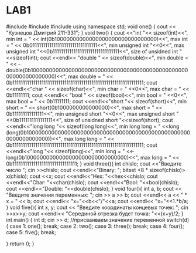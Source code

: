 # LAB1
#include <iostream>
#include <string>
#include <bitset>
using namespace std;
void one()
{
cout << "Кузнецов Дмитрий 211-331";
}
void two()
{
cout <<"int "<< sizeof(int)<<", min int = " << int(0b10000000000000000000000000000000)<<", max int = " << 0b01111111111111111111111111111111<<", min unsigned int "<<0<<", max unsigned int "<<0b11111111111111111111111111111111<<", size of unsidned int "<<sizeof(int);
cout <<endl<< "double " << sizeof(double)<<", min double = " << -double(0b1000000000000000000000000000000000000000000000000000000000000000)<<", max double = " << 0b111111111111111111111111111111111111111111111111111111111111111;
cout <<endl<<"char " << sizeof(char)<<", min char = " <<0<<", max char = " << 0b11111111;
cout <<endl<< "bool " << sizeof(bool)<<", min bool = " <<0<<", max bool = " << 0b11111111;
cout <<endl<<"short "<< sizeof(short)<<", min short = " << short(0b1000000000000000)<<", max short = " << 0b111111111111111<<", min unsigned short "<<0<<", max unsigned short "<<0b1111111111111111<<", size of unsidned short "<<sizeof(short);
cout <<endl<<"long long "<< sizeof(long long)<<", min long long = " <<long (long(0b1000000000000000000000000000000000000000000000000000000000000000))<<", max long long = " << 0b111111111111111111111111111111111111111111111111111111111111111;
cout <<endl<<"long "<< sizeof(long)<<", min long = " <<-long(0b10000000000000000000000000000000)<<", max long = " << 0b1111111111111111111111111111111;
}
void three(){
int chislo;
cout <<"Введите число ";
cin >>chislo;
cout <<endl<<"Binary: ";
bitset <8 * sizeof(chislo)> x(chislo);
cout <<x;
cout <<endl<<"Hex: "<<hex<<chislo;
cout <<endl<<"Char: "<<char(chislo);
cout <<endl<<"Bool: "<<bool(chislo);
cout <<endl<<"Double: "<<double(chislo);
}
void four(){
int a, b;
cout << "Введите значения переменных: ";
cin >> a >> b;
cout <<endl<< a << " * x = " << b;
cout <<endl<< "x="<<b<<"/"<<a;
cout <<endl<< "x="<<1.*b/a;
}
void five(){
int x, y;
cout << "Введите координаты концевых точек: ";
cin >>x>>y;
cout <<endl<< "Серединой отрезка будет точка: "<<(x+y)/2;
}
int main()
{
int d;
cin >> d; //присваиваем значение переменной
switch(d) {
case 1:
one();
break;
case 2:
two();
case 3:
three();
break;
case 4:
four();
case 5:
five();
break;

}
return 0;
}
